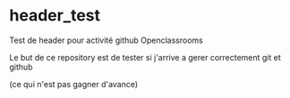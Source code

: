 # header_test
Test de header pour activité github Openclassrooms

Le but de ce repository est de tester si j'arrive a gerer correctement git et github

(ce qui n'est pas gagner d'avance)
